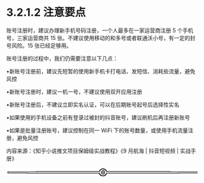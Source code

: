 # 3.2.1.2 注意要点

账号注册时，建议办理新手机号码注册，一个人最多在一家运营商注册 5 个手机号，三家运营商共 15 张。不建议使用移动的和多号或者联通沃小号，有一定的封号风险。15 张已经足够用。

账号注册的过程中，我们仍需要注意以下几点：

•新账号注册前，建议先短暂的使用新手机卡打电话、发短信、消耗些流量，避免风控

•新账号注册时，建议一机一号，不建议使用双开应用注册

•新账号注册后，不建议立即实名认证，可以在后期账号起号后选择性实名

•如果使用的手机设备之前有登录过被封的抖音账号，建议刷机后再注册新账号

•如果是批量注册账号，建议控制在同一 WiFi 下的账号数量，或使用手机流量注册，避免风控

内容来源：《知乎小说推文项目保姆级实战教程》《9 月航海 | 抖音短视频 | 实战手册》

![](img/8cd4882c394e0a215918dd25d4aa188b.png)
